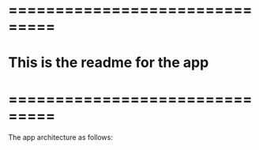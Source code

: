 
# ===============================
#  This is the readme for the app
# ===============================

The app architecture as follows: